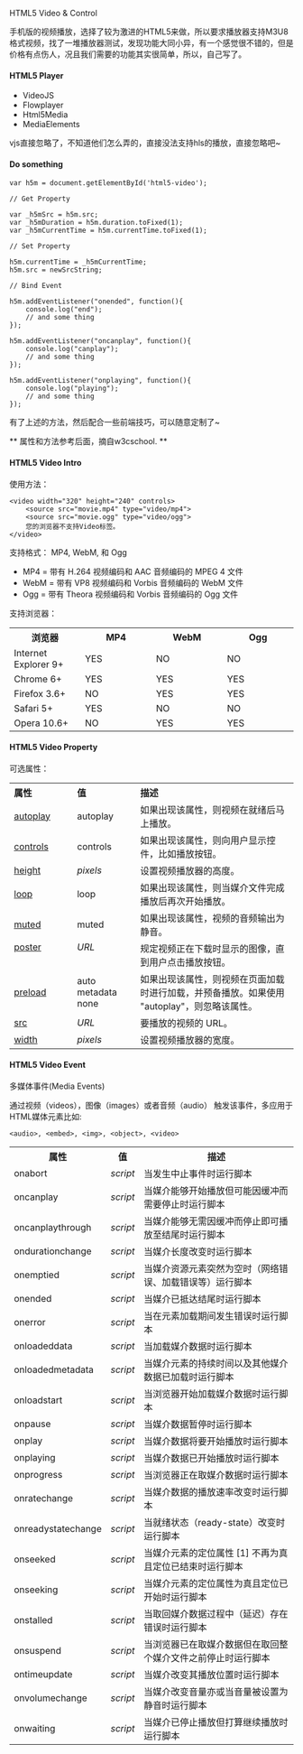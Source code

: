 HTML5 Video & Control

手机版的视频播放，选择了较为激进的HTML5来做，所以要求播放器支持M3U8格式视频，找了一堆播放器测试，发现功能大同小异，有一个感觉很不错的，但是价格有点伤人，况且我们需要的功能其实很简单，所以，自己写了。

#### HTML5 Player

* VideoJS
* Flowplayer
* Html5Media
* MediaElements

vjs直接忽略了，不知道他们怎么弄的，直接没法支持hls的播放，直接忽略吧~

#### Do something

	var h5m = document.getElementById('html5-video');
	
	// Get Property
	
	var _h5mSrc = h5m.src;
	var _h5mDuration = h5m.duration.toFixed(1);
	var _h5mCurrentTime = h5m.currentTime.toFixed(1);

	// Set Property
	
	h5m.currentTime = _h5mCurrentTime;
	h5m.src = newSrcString;
	
	// Bind Event
	
	h5m.addEventListener("onended", function(){
		console.log("end");
		// and some thing
	});
	
	h5m.addEventListener("oncanplay", function(){
		console.log("canplay");
		// and some thing
	});
	
	h5m.addEventListener("onplaying", function(){
		console.log("playing");
		// and some thing
	});

有了上述的方法，然后配合一些前端技巧，可以随意定制了~

** 属性和方法参考后面，摘自w3cschool. **

#### HTML5 Video Intro

使用方法：

	<video width="320" height="240" controls>
		<source src="movie.mp4" type="video/mp4">
		<source src="movie.ogg" type="video/ogg">
		您的浏览器不支持Video标签。
	</video>
	
支持格式： MP4, WebM, 和 Ogg

* MP4 = 带有 H.264 视频编码和 AAC 音频编码的 MPEG 4 文件
* WebM = 带有 VP8 视频编码和 Vorbis 音频编码的 WebM 文件
* Ogg = 带有 Theora 视频编码和 Vorbis 音频编码的 Ogg 文件

支持浏览器：

<table width="100%">
    <tbody>
    <tr>
        <th width="25%">浏览器</th>
        <th width="25%">MP4</th>
        <th width="25%">WebM</th>
        <th width="25%">Ogg</th>
    </tr>
    <tr>
        <td>Internet Explorer 9+</td>
        <td>YES</td>
        <td>NO</td>
        <td>NO</td>
    </tr>
    <tr>
        <td>Chrome 6+</td>
        <td>YES</td>
        <td>YES</td>
        <td>YES</td>
    </tr>
    <tr>
        <td>Firefox 3.6+</td>
        <td>NO</td>
        <td>YES</td>
        <td>YES</td>
    </tr>
    <tr>
        <td>Safari 5+</td>
        <td>YES</td>
        <td>NO</td>
        <td>NO</td>
    </tr>
    <tr>
        <td>Opera 10.6+</td>
        <td>NO</td>
        <td>YES</td>
        <td>YES</td>
    </tr>
    </tbody>
</table>

#### HTML5 Video Property

可选属性：

<table width="100%">
    <tbody>
    <tr>
        <th align="left" width="20%">属性</th>
        <th align="left" width="20%">值</th>
        <th align="left" width="50%">描述</th>
    </tr>
    <tr>
        <td><a href="att-video-autoplay.html">autoplay</a></td>
        <td>autoplay</td>
        <td>如果出现该属性，则视频在就绪后马上播放。</td>
    </tr>
    <tr>
        <td><a href="att-video-controls.html">controls</a></td>
        <td>controls</td>
        <td>如果出现该属性，则向用户显示控件，比如播放按钮。</td>
    </tr>
    <tr>
        <td><a href="att-video-height.html">height</a></td>
        <td><i>pixels</i></td>
        <td>设置视频播放器的高度。</td>
    </tr>
    <tr>
        <td><a href="att-video-loop.html">loop</a></td>
        <td>loop</td>
        <td>如果出现该属性，则当媒介文件完成播放后再次开始播放。</td>
    </tr>
    <tr>
        <td><a href="att-video-muted.html">muted</a></td>
        <td>muted</td>
        <td>如果出现该属性，视频的音频输出为静音。</td>
    </tr>
    <tr>
        <td valign="top"><a href="att-video-poster.html">poster</a></td>
        <td valign="top"><em>URL</em></td>
        <td valign="top">规定视频正在下载时显示的图像，直到用户点击播放按钮。</td>
    </tr>
    <tr>
        <td><a href="att-video-preload.html">preload</a></td>
        <td>auto<br> metadata<br> none</td>
        <td>如果出现该属性，则视频在页面加载时进行加载，并预备播放。如果使用 "autoplay"，则忽略该属性。</td>
    </tr>
    <tr>
        <td><a href="att-video-src.html">src</a></td>
        <td><i>URL</i></td>
        <td>要播放的视频的 URL。</td>
    </tr>
    <tr>
        <td><a href="att-video-width.html">width</a></td>
        <td><i>pixels</i></td>
        <td>设置视频播放器的宽度。</td>
    </tr>
    </tbody>
</table>

#### HTML5 Video Event

多媒体事件(Media Events)

通过视频（videos），图像（images）或者音频（audio） 触发该事件，多应用于HTML媒体元素比如:

	<audio>, <embed>, <img>, <object>, <video>

<table width="100%">
    <tbody>
    <tr>
        <th style="width:28%;">属性</th>
        <th style="width:8%;">值</th>
        <th>描述</th>
    </tr>
    <tr>
        <td>onabort</td>
        <td><i>script</i></td>
        <td>当发生中止事件时运行脚本</td>
    </tr>
    <tr>
        <td>oncanplay</td>
        <td><i>script</i></td>
        <td>当媒介能够开始播放但可能因缓冲而需要停止时运行脚本</td>
    </tr>
    <tr>
        <td>oncanplaythrough</td>
        <td><i>script</i></td>
        <td>当媒介能够无需因缓冲而停止即可播放至结尾时运行脚本</td>
    </tr>
    <tr>
        <td>ondurationchange</td>
        <td><i>script</i></td>
        <td>当媒介长度改变时运行脚本</td>
    </tr>
    <tr>
        <td>onemptied</td>
        <td><i>script</i></td>
        <td>当媒介资源元素突然为空时（网络错误、加载错误等）运行脚本</td>
    </tr>
    <tr>
        <td>onended</td>
        <td><i>script</i></td>
        <td>当媒介已抵达结尾时运行脚本</td>
    </tr>
    <tr>
        <td>onerror</td>
        <td><i>script</i></td>
        <td>当在元素加载期间发生错误时运行脚本</td>
    </tr>
    <tr>
        <td>onloadeddata</td>
        <td><i>script</i></td>
        <td>当加载媒介数据时运行脚本</td>
    </tr>
    <tr>
        <td>onloadedmetadata</td>
        <td><i>script</i></td>
        <td>当媒介元素的持续时间以及其他媒介数据已加载时运行脚本</td>
    </tr>
    <tr>
        <td>onloadstart</td>
        <td><i>script</i></td>
        <td>当浏览器开始加载媒介数据时运行脚本</td>
    </tr>
    <tr>
        <td>onpause</td>
        <td><i>script</i></td>
        <td>当媒介数据暂停时运行脚本</td>
    </tr>
    <tr>
        <td>onplay</td>
        <td><i>script</i></td>
        <td>当媒介数据将要开始播放时运行脚本</td>
    </tr>
    <tr>
        <td>onplaying</td>
        <td><i>script</i></td>
        <td>当媒介数据已开始播放时运行脚本</td>
    </tr>
    <tr>
        <td>onprogress</td>
        <td><i>script</i></td>
        <td>当浏览器正在取媒介数据时运行脚本</td>
    </tr>
    <tr>
        <td>onratechange</td>
        <td><i>script</i></td>
        <td>当媒介数据的播放速率改变时运行脚本</td>
    </tr>
    <tr>
        <td>onreadystatechange</td>
        <td><i>script</i></td>
        <td>当就绪状态（ready-state）改变时运行脚本</td>
    </tr>
    <tr>
        <td>onseeked</td>
        <td><i>script</i></td>
        <td>当媒介元素的定位属性 [1] 不再为真且定位已结束时运行脚本</td>
    </tr>
    <tr>
        <td>onseeking</td>
        <td><i>script</i></td>
        <td>当媒介元素的定位属性为真且定位已开始时运行脚本</td>
    </tr>
    <tr>
        <td>onstalled</td>
        <td><i>script</i></td>
        <td>当取回媒介数据过程中（延迟）存在错误时运行脚本</td>
    </tr>
    <tr>
        <td>onsuspend</td>
        <td><i>script</i></td>
        <td>当浏览器已在取媒介数据但在取回整个媒介文件之前停止时运行脚本</td>
    </tr>
    <tr>
        <td>ontimeupdate</td>
        <td><i>script</i></td>
        <td>当媒介改变其播放位置时运行脚本</td>
    </tr>
    <tr>
        <td>onvolumechange</td>
        <td><i>script</i></td>
        <td>当媒介改变音量亦或当音量被设置为静音时运行脚本</td>
    </tr>
    <tr>
        <td>onwaiting</td>
        <td><i>script</i></td>
        <td>当媒介已停止播放但打算继续播放时运行脚本</td>
    </tr>
    </tbody>
</table>

